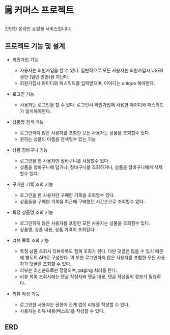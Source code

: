 # 🗒 커머스 프로젝트

간단한 온라인 쇼핑몰 서비스입니다. 

## 프로젝트 기능 및 설계
- 회원가입 기능
  - 사용자는 회원가입을 할 수 있다. 일반적으로 모든 사용자는 회원가입시 USER 권한 (일반 권한)을 지닌다. 
  - 회원가입시 아이디와 패스워드를 입력받으며, 아이디는 unique 해야한다. 

- 로그인 기능
  - 사용자는 로그인을 할 수 있다. 로그인시 회원가입때 사용한 아이디와 패스워드가 일치해야한다. 

- 상품명 검색 기능 
  - 로그인하지 않은 사용자를 포함한 모든 사용자는 상품을 조회할수 있다.
  - 원하는 상품의 이름을 검색헐수 있는 기능

- 상품 장바구니 기능
  - 로그인을 한 사용자만 장바구니를 사용할수 있다.
  - 상품을 장바구니에 담거나, 장바구니를 조회하거나, 상품을 장바구니에서 삭제할수 있다.

- 구매한 기록 조회 기능
  - 로그인을 한 사용자만 구매한 기록을 조회할수 있다.
  - 상품들을 구매한 기록을 최근에 구매했던 시간순으로 조회할수 있다. 

- 특정 상품명 조회 기능
  - 로그인하지 않은 사용자를 포함한 모든 사용자는 상품을 조회할수 있다.
  - 상품명, 상품 내용, 상품 가격이 조회된다. 

- 리뷰 목록 조회 기능
  - 특정 상품 조회시 리뷰목록도 함께 조회가 된다. 다만 댓글은 많을 수 있기 때문에 별도의 API로 구성한다. 이 또한 로그인하지 않은 사용자를 포함한 모든 사용자가 댓글을 조회할 수 있다.
  - 리뷰는 최신순으로만 정렬되며, paging 처리를 한다. 
  - 리뷰 목록 조회시에는 댓글 작성자와 댓글 내용, 댓글 작성일의 정보가 필요하다.

- 리뷰 작성 기능
  - 로그인한 사용자는 권한에 관계 없이 리뷰를 작성할 수 있다. 
  - 사용자는 리뷰 내용(텍스트)를 작성할 수 있다. 

## ERD 
